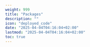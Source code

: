 ```yaml
---
weight: 999
title: "Packages"
description: ""
icon: "deployed_code"
date: "2025-04-04T04:16:04+02:00"
lastmod: "2025-04-04T04:16:04+02:00"
toc: true
---
```

